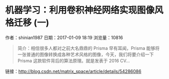 # 机器学习：利用卷积神经网络实现图像风格迁移 (一)
作者：shinian1987
日期：2017-01-09 18:19
浏览量：10816
> 简介：相信很多人都对之前大名鼎鼎的 Prisma 早有耳闻，Prisma 能够将一张普通的图像转换成各种艺术风格的图像，今天，我们将要介绍一下Prisma 这款软件背后的算法原理。就是发表于 2016 CV...

 链接：http://blog.csdn.net/matrix_space/article/details/54286086
